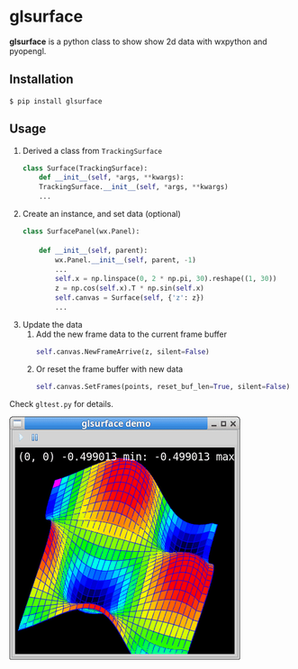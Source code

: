 
# glsurface
**glsurface** is a python class to show show 2d data with wxpython and pyopengl.

## Installation
```shell
$ pip install glsurface
```

## Usage
1. Derived a class from `TrackingSurface`
    ```python
    class Surface(TrackingSurface):
        def __init__(self, *args, **kwargs):
        TrackingSurface.__init__(self, *args, **kwargs)
        ...
    ```
2. Create an instance, and set data (optional)
    ```python
    class SurfacePanel(wx.Panel):

        def __init__(self, parent):
            wx.Panel.__init__(self, parent, -1)
            ...
            self.x = np.linspace(0, 2 * np.pi, 30).reshape((1, 30))
            z = np.cos(self.x).T * np.sin(self.x)
            self.canvas = Surface(self, {'z': z})
            ...

    ```
3. Update the data
    1. Add the new frame data to the current frame buffer
        ```python
        self.canvas.NewFrameArrive(z, silent=False)
        ```
    2. Or reset the frame buffer with new data
        ```python
        self.canvas.SetFrames(points, reset_buf_len=True, silent=False)
        ```
Check `gltest.py` for details.

<img src="https://github.com/tianzhuqiao/glsurface/blob/master/images/demo.gif?raw=true"></img>